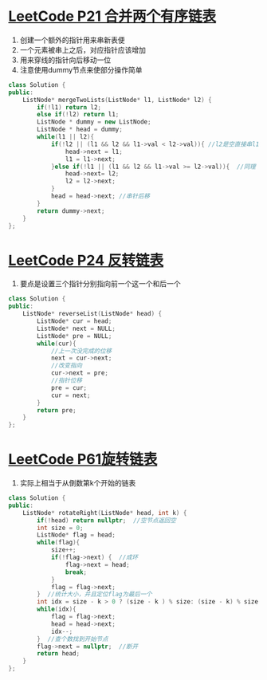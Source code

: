 # [LeetCode P21 合并两个有序链表](https://leetcode-cn.com/problems/merge-two-sorted-lists/)

1. 创建一个额外的指针用来串新表便
2. 一个元素被串上之后，对应指针应该增加
3. 用来穿线的指针向后移动一位
4. 注意使用dummy节点来使部分操作简单

```c++
class Solution {
public:
    ListNode* mergeTwoLists(ListNode* l1, ListNode* l2) {
        if(!l1) return l2;
        else if(!l2) return l1;
        ListNode * dummy = new ListNode;
        ListNode * head = dummy;
        while(l1 || l2){
            if(!l2 || (l1 && l2 && l1->val < l2->val)){ //l2是空直接串l1，或者串两者中较大者
                head->next = l1;
                l1 = l1->next;
            }else if(!l1 || (l1 && l2 && l1->val >= l2->val)){  //同理
                head->next= l2;
                l2 = l2->next;
            }
            head = head->next; //串针后移
        }
        return dummy->next;
    }
};
```

# [LeetCode P24 反转链表](https://leetcode-cn.com/problems/fan-zhuan-lian-biao-lcof/)

1. 要点是设置三个指针分别指向前一个这一个和后一个

```c++
class Solution {
public:
    ListNode* reverseList(ListNode* head) {
        ListNode* cur = head;
        ListNode* next = NULL;
        ListNode* pre = NULL;
        while(cur){
            //上一次没完成的位移
            next = cur->next;
            //改变指向
            cur->next = pre;
            //指针位移
            pre = cur;
            cur = next; 
        }
        return pre;
    }
};
```

# [LeetCode P61旋转链表](https://leetcode-cn.com/problems/rotate-list/)

1. 实际上相当于从倒数第k个开始的链表

```c++
class Solution {
public:
    ListNode* rotateRight(ListNode* head, int k) {
        if(!head) return nullptr;  //空节点返回空
        int size = 0;
        ListNode* flag = head;
        while(flag){
            size++;
            if(!flag->next) {  //成环
                flag->next = head;
                break;
            }
            flag = flag->next;  
        }  //统计大小，并且定位flag为最后一个
        int idx = size - k > 0 ? (size - k ) % size: (size - k) % size + size;  //正数和倒数的关系
        while(idx){
            flag = flag->next;
            head = head->next;
            idx--;
        }  //查个数找到开始节点
        flag->next = nullptr;  //断开
        return head;
    }
};
```

